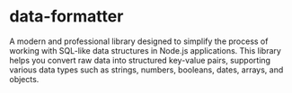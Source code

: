 # data-formatter
A modern and professional library designed to simplify the process of working with SQL-like data structures in Node.js applications. This library helps you convert raw data into structured key-value pairs, supporting various data types such as strings, numbers, booleans, dates, arrays, and objects.
